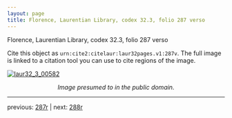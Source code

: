 ```yaml
---
layout: page
title: Florence, Laurentian Library, codex 32.3, folio 287 verso
---
```


Florence, Laurentian Library, codex 32.3, folio 287 verso

Cite this object as `urn:cite2:citelaur:laur32pages.v1:287v`.  The full image is linked to a citation tool you can use to cite regions of the image.

[![laur32_3_00582](http://www.homermultitext.org/iipsrv?IIIF=/project/homer/pyramidal/deepzoom/citelaur/laur32imgs/v1/laur32_3_00582.tif/full/800,/0/default.jpg)](http://www.homermultitext.org/ict2/?urn=urn:cite2:citelaur:laur32imgs.v1:laur32_3_00582) 

<p style="text-align: center; font-style: italic;">Image presumed to in the public domain.</p>

---

previous: [287r](../287r/) | next: [288r](../288r/)